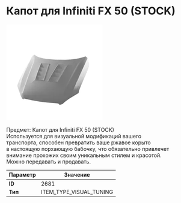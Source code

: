 # Капот для Infiniti FX 50 (STOCK)

![Item Image](../img/2681.webp?raw=true)

Предмет: Капот для Infiniti FX 50 (STOCK)<br>Используется для визуальной модификаций вашего<br>транспорта, способен превратить ваше ржавое корыто<br>в настоящую порхающую бабочку, что обязательно привлечет<br>внимание прохожих своим уникальным стилем и красотой.<br>Можно передавать и продавать.


| Параметр | Значение |
|----------|----------|
| **ID** | 2681 |
| **Тип** | ITEM_TYPE_VISUAL_TUNING |

